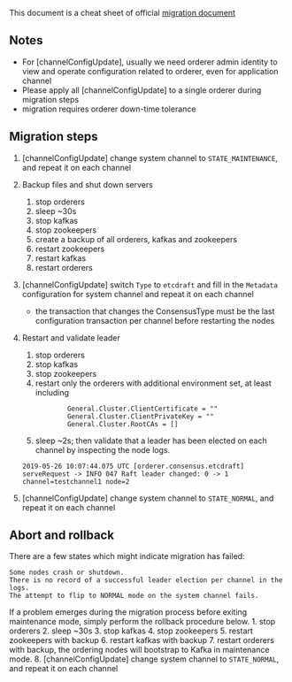 This document is a cheat sheet of official [migration document](https://hyperledger-fabric.readthedocs.io/en/release-1.4/kafka_raft_migration.html)
## Notes

- For [channelConfigUpdate], usually we need orderer admin identity to view and operate configuration related to orderer, even for application channel
- Please apply all [channelConfigUpdate] to a single orderer during migration steps
- migration requires orderer down-time tolerance   


## Migration steps

1. [channelConfigUpdate] change system channel to `STATE_MAINTENANCE`, and repeat it on each channel
     
2. Backup files and shut down servers
    1. stop orderers 
    2. sleep ~30s
    3. stop kafkas
    4. stop zookeepers
    4. create a backup of all orderers, kafkas and zookeepers
    5. restart zookeepers
    6. restart kafkas
    7. restart orderers
3. [channelConfigUpdate] switch `Type` to `etcdraft` and fill in the `Metadata` configuration​ for system channel and repeat it on each channel
    - the transaction that changes the ConsensusType must be the last configuration transaction per channel before restarting the nodes
4. Restart and validate leader
    1. stop orderers
    2. stop kafkas 
    3. stop zookeepers
    4. restart only the orderers with additional environment set, at least including
        ```shell script
                General.Cluster.ClientCertificate = ""
                General.Cluster.ClientPrivateKey = ""
                General.Cluster.RootCAs = []
        ```
    5. sleep ~2s; then validate that a leader has been elected on each channel by inspecting the node logs. 
    ```shell script
    2019-05-26 10:07:44.075 UTC [orderer.consensus.etcdraft] serveRequest -> INFO 047 Raft leader changed: 0 -> 1 channel=testchannel1 node=2
    ```
5. [channelConfigUpdate] change system channel to `STATE_NORMAL`, and repeat it on each channel

## Abort and rollback
There are a few states which might indicate migration has failed:

    Some nodes crash or shutdown.
    There is no record of a successful leader election per channel in the logs.
    The attempt to flip to NORMAL mode on the system channel fails.

If a problem emerges during the migration process before exiting maintenance mode, simply perform the rollback procedure below.
    1. stop orderers 
    2. sleep ~30s
    3. stop kafkas
    4. stop zookeepers
    5. restart zookeepers with backup
    6. restart kafkas with backup
    7. restart orderers with backup, the ordering nodes will bootstrap to Kafka in maintenance mode.
    8. [channelConfigUpdate] change system channel to `STATE_NORMAL`, and repeat it on each channel


